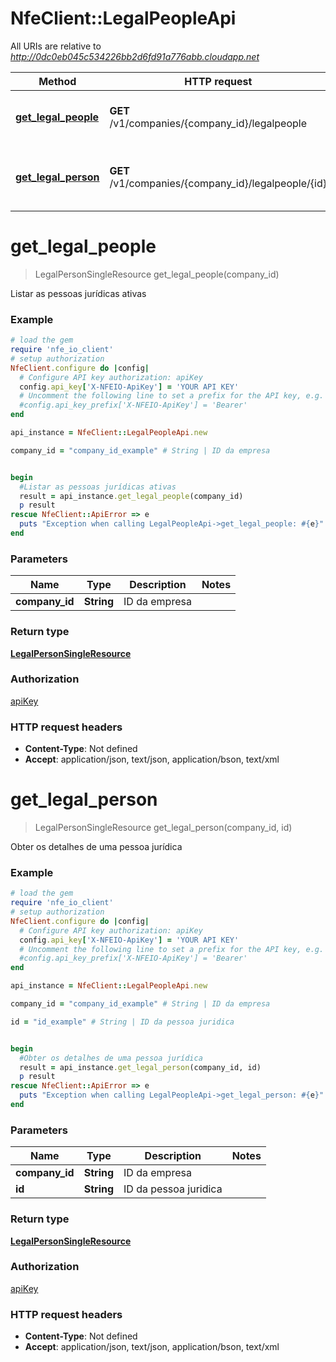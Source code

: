 # NfeClient::LegalPeopleApi

All URIs are relative to *http://0dc0eb045c534226bb2d6fd91a776abb.cloudapp.net*

Method | HTTP request | Description
------------- | ------------- | -------------
[**get_legal_people**](LegalPeopleApi.md#get_legal_people) | **GET** /v1/companies/{company_id}/legalpeople | Listar as pessoas jurídicas ativas
[**get_legal_person**](LegalPeopleApi.md#get_legal_person) | **GET** /v1/companies/{company_id}/legalpeople/{id} | Obter os detalhes de uma pessoa jurídica


# **get_legal_people**
> LegalPersonSingleResource get_legal_people(company_id)

Listar as pessoas jurídicas ativas

### Example
```ruby
# load the gem
require 'nfe_io_client'
# setup authorization
NfeClient.configure do |config|
  # Configure API key authorization: apiKey
  config.api_key['X-NFEIO-ApiKey'] = 'YOUR API KEY'
  # Uncomment the following line to set a prefix for the API key, e.g. 'Bearer' (defaults to nil)
  #config.api_key_prefix['X-NFEIO-ApiKey'] = 'Bearer'
end

api_instance = NfeClient::LegalPeopleApi.new

company_id = "company_id_example" # String | ID da empresa


begin
  #Listar as pessoas jurídicas ativas
  result = api_instance.get_legal_people(company_id)
  p result
rescue NfeClient::ApiError => e
  puts "Exception when calling LegalPeopleApi->get_legal_people: #{e}"
end
```

### Parameters

Name | Type | Description  | Notes
------------- | ------------- | ------------- | -------------
 **company_id** | **String**| ID da empresa | 

### Return type

[**LegalPersonSingleResource**](LegalPersonSingleResource.md)

### Authorization

[apiKey](../README.md#apiKey)

### HTTP request headers

 - **Content-Type**: Not defined
 - **Accept**: application/json, text/json, application/bson, text/xml



# **get_legal_person**
> LegalPersonSingleResource get_legal_person(company_id, id)

Obter os detalhes de uma pessoa jurídica

### Example
```ruby
# load the gem
require 'nfe_io_client'
# setup authorization
NfeClient.configure do |config|
  # Configure API key authorization: apiKey
  config.api_key['X-NFEIO-ApiKey'] = 'YOUR API KEY'
  # Uncomment the following line to set a prefix for the API key, e.g. 'Bearer' (defaults to nil)
  #config.api_key_prefix['X-NFEIO-ApiKey'] = 'Bearer'
end

api_instance = NfeClient::LegalPeopleApi.new

company_id = "company_id_example" # String | ID da empresa

id = "id_example" # String | ID da pessoa juridica


begin
  #Obter os detalhes de uma pessoa jurídica
  result = api_instance.get_legal_person(company_id, id)
  p result
rescue NfeClient::ApiError => e
  puts "Exception when calling LegalPeopleApi->get_legal_person: #{e}"
end
```

### Parameters

Name | Type | Description  | Notes
------------- | ------------- | ------------- | -------------
 **company_id** | **String**| ID da empresa | 
 **id** | **String**| ID da pessoa juridica | 

### Return type

[**LegalPersonSingleResource**](LegalPersonSingleResource.md)

### Authorization

[apiKey](../README.md#apiKey)

### HTTP request headers

 - **Content-Type**: Not defined
 - **Accept**: application/json, text/json, application/bson, text/xml



